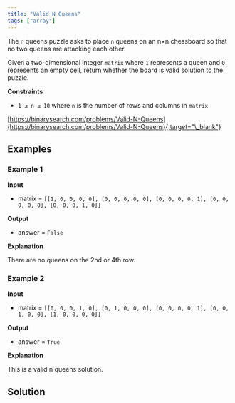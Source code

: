 ```yaml
---
title: "Valid N Queens"
tags: ["array"]
---
```


The `n` queens puzzle asks to place `n` queens on an n×n chessboard so that no two queens are attacking each other.

Given a two-dimensional integer `matrix` where `1` represents a queen and `0` represents an empty cell, return whether the board is valid solution to the puzzle.

**Constraints**

- `1 ≤ n ≤ 10` where `n` is the number of rows and columns in `matrix`

[https://binarysearch.com/problems/Valid-N-Queens](https://binarysearch.com/problems/Valid-N-Queens){:target="\_blank"}

## Examples

### Example 1

**Input**

- matrix = `[[1, 0, 0, 0, 0], [0, 0, 0, 0, 0], [0, 0, 0, 0, 1], [0, 0, 0, 0, 0], [0, 0, 0, 1, 0]]`

**Output**

- answer = `False`

**Explanation**

There are no queens on the 2nd or 4th row.

### Example 2

**Input**

- matrix = `[[0, 0, 0, 1, 0], [0, 1, 0, 0, 0], [0, 0, 0, 0, 1], [0, 0, 1, 0, 0], [1, 0, 0, 0, 0]]`

**Output**

- answer = `True`

**Explanation**

This is a valid n queens solution.

## Solution

<script src="https://gist.github.com/yaeba/16da7be5123724fcf6eccc25581cef5a.js?file=Valid-N-Queens.py"></script>
